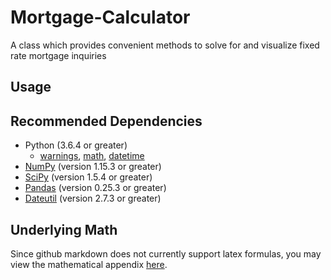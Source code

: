 # Mortgage-Calculator
A class which provides convenient methods to solve for and visualize fixed rate mortgage inquiries

## Usage

## Recommended Dependencies
- Python (3.6.4 or greater)
  - [warnings](https://docs.python.org/3.6/library/warnings.html), [math](https://docs.python.org/3.6/library/math.html), [datetime](https://docs.python.org/3.6/library/datetime.html?highlight=datetime#module-datetime)
- [NumPy](https://numpy.org/) (version 1.15.3 or greater)
- [SciPy](https://scipy.org/) (version 1.5.4 or greater)
- [Pandas](https://pandas.pydata.org/) (version 0.25.3 or greater)
- [Dateutil](https://dateutil.readthedocs.io/en/stable/) (version 2.7.3 or greater)

## Underlying Math
Since github markdown does not currently support latex formulas, you may view the mathematical appendix [here](https://github.com/MatthewK100000/Mortgage-Calculator/blob/main/Math/mathematical%20background%20v1.0.pdf).

